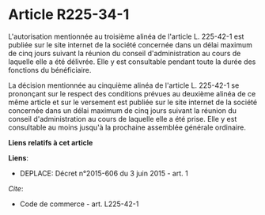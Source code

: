 # Article R225-34-1

L'autorisation mentionnée au troisième alinéa de l'article L. 225-42-1 est publiée sur le site internet de la société
concernée dans un délai maximum de cinq jours suivant la réunion du conseil d'administration au cours de laquelle elle a été
délivrée. Elle y est consultable pendant toute la durée des fonctions du bénéficiaire. 

La décision mentionnée au cinquième alinéa de l'article L. 225-42-1 se prononçant sur le respect des conditions prévues au
deuxième alinéa de ce même article et sur le versement est publiée sur le site internet de la société concernée dans un délai
maximum de cinq jours suivant la réunion du conseil d'administration au cours de laquelle elle a été prise. Elle y est
consultable au moins jusqu'à la prochaine assemblée générale ordinaire.

**Liens relatifs à cet article**

**Liens**:

  - DEPLACE: Décret n°2015-606 du 3 juin 2015 - art. 1

_Cite_:

  - Code de commerce - art. L225-42-1
